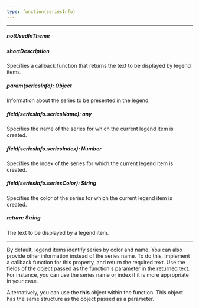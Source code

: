 ```yaml
---
type: function(seriesInfo)
---
```

---
##### notUsedInTheme

##### shortDescription
<p>Specifies a callback function that returns the text to be displayed by legend items.</p>

##### param(seriesInfo): Object
Information about the series to be presented in the legend

##### field(seriesInfo.seriesName): any
Specifies the name of the series for which the current legend item is created.

##### field(seriesInfo.seriesIndex): Number
Specifies the index of the series for which the current legend item is created.

##### field(seriesInfo.seriesColor): String
Specifies the color of the series for which the current legend item is created.

##### return: String
The text to be displayed by a legend item.

---
By default, legend items identify series by color and name. You can also provide other information instead of the series name. To do this, implement a callback function for this property, and return the required text. Use the fields of the object passed as the function's parameter in the returned text. For instance, you can use the series name or index if it is more appropriate in your case.

Alternatively, you can use the **this** object within the function. This object has the same structure as the object passed as a parameter.